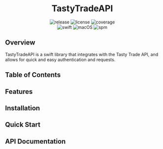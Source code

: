 <h1 align="center">TastyTradeAPI</h1>

<p align="center">
    <img src="https://img.shields.io/github/v/release/klou23/TastyTradeAPI" alt="release"/>
    <img src="https://img.shields.io/github/license/klou23/TastyTradeAPI" alt="license"/>
    <img src="https://img.shields.io/badge/coverage-94%25-brightgreen" alt="coverage"/>
    <br>
    <img src="https://img.shields.io/badge/Swift-5.10-orange" alt="swift"/>
    <img src="https://img.shields.io/badge/macOS-13.0+-blue" alt="macOS"/>
    <img src="https://img.shields.io/badge/Swift%20Package%20Manager-compatible-brightgreen" alt="spm"/>
</p>

## Overview

TastyTradeAPI is a swift library that integrates with the Tasty Trade API, and allows for quick
and easy authentication and requests.

## Table of Contents

## Features

## Installation

## Quick Start

## API Documentation
